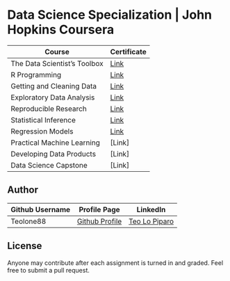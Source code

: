 # Data Science Specialization | John Hopkins Coursera

Course | Certificate
--- | --- 
The Data Scientist’s Toolbox | [Link](https://www.coursera.org/account/accomplishments/verify/B5CDAAH836UW)
R Programming | [Link](https://www.coursera.org/account/accomplishments/verify/WJH5PTDX7VJA)
Getting and Cleaning Data | [Link](https://www.coursera.org/account/accomplishments/verify/JZ7AZ2T327R8) 
Exploratory Data Analysis | [Link](https://www.coursera.org/account/accomplishments/certificate/DVSKLK3CD2X4)
Reproducible Research | [Link](https://www.coursera.org/account/accomplishments/certificate/ZDBNWWHTPA32)
Statistical Inference | [Link](https://www.coursera.org/account/accomplishments/certificate/Z9SQJ4TNJ9XW) 
Regression Models | [Link](https://www.coursera.org/account/accomplishments/certificate/7AUQYTNEE8LL)
Practical Machine Learning | [Link]
Developing Data Products | [Link]
Data Science Capstone | [Link]


## Author
Github Username | Profile Page | LinkedIn
--- | --- | ---
Teolone88 | [Github Profile](https://github.com/Teolone88) | [Teo Lo Piparo](https://www.linkedin.com/in/teo-lo-piparo-72440b55/)

## License
Anyone may contribute after each assignment is turned in and graded. Feel free to submit a pull request. 

